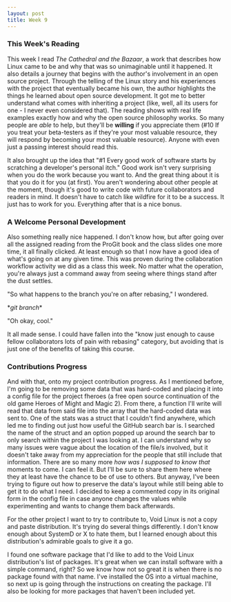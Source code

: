 ```yaml
---
layout: post
title: Week 9
---
```


### This Week's Reading

This week I read _The Cathedral and the Bazaar_, a work that describes how Linux came to be and why that was so unimaginable until it happened. It also details a journey that begins with the author's involvement in an open source project. Through the telling of the Linux story and his experiences with the project that eventually became his own, the author highlights the things he learned about open source development. It got me to better understand what comes with inheriting a project (like, well, all its users for one - I never even considered that). The reading shows with real life examples exactly how and why the open source philosophy works. So many people are *able* to help, but they'll be __willing__ if you appreciate them (#10 If you treat your beta-testers as if they're your most valuable resource, they will respond by becoming your most valuable resource). Anyone with even just a passing interest should read this.

It also brought up the idea that "#1 Every good work of software starts by scratching a developer's personal itch." Good work isn't very surprising when you do the work because you want to. And the great thing about it is that you do it for you (at first). You aren't wondering about other people at the moment, though it's good to write code with future collaborators and readers in mind. It doesn't have to catch like wildfire for it to be a success. It just has to work for you. Everything after that is a nice bonus. 

### A Welcome Personal Development
Also something really nice happened. I don't know how, but after going over all the assigned reading from the ProGit book and the class slides one more time, it all finally clicked. At least enough so that I now have a good idea of what's going on at any given time. This was proven during the collaboration workflow activity we did as a class this week. No matter what the operation, you're always just a command away from seeing where things stand after the dust settles. 

"So what happens to the branch you're on after rebasing," I wondered.

**git branch*\*

"Oh okay, cool."

It all made sense. I could have fallen into the "know just enough to cause fellow collaborators lots of pain with rebasing" category, but avoiding that is just one of the benefits of taking this course.

### Contributions Progress
And with that, onto my project contribution progress. As I mentioned before, I'm going to be removing some data that was hard-coded and placing it into a config file for the project fheroes (a free open source continuation of the old game Heroes of Might and Magic 2). From there, a function I'll write will read that data from said file into the array that the hard-coded data was sent to. One of the stats was a struct that I couldn't find anywhere, which led me to finding out just how useful the GitHub search bar is. I searched the name of the struct and an option popped up around the search bar to only search within the project I was looking at. I can understand why so many issues were vague about the location of the file/s involved, but it doesn't take away from my appreciation for the people that still include that information. There are so many more *how was I supposed to know that* moments to come. I can feel it. But I'll be sure to share them here where they at least have the chance to be of use to others. But anyway, I've been trying to figure out how to preserve the data's layout while still being able to  get it to do what I need. I decided to keep a commented copy in its original form in the config file in case anyone changes the values while experimenting and wants to change them back afterwards.

For the other project I want to try to contribute to, Void Linux is not a copy and paste distribution. It's trying do several things differently. I don't know enough about SystemD or X to hate them, but I learned enough about this distribution's admirable goals to give it a go.

I found one software package that I'd like to add to the Void Linux distribution's list of packages.  It's great when we can install software with a simple command, right? So we know how not so great it is when there is no package found with that name. I've installed the OS into a virtual machine, so next up is going through the instructions on creating the package. I'll also be looking for more packages that haven't been included yet.
